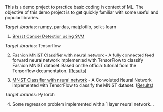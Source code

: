 This is a demo project to practice basic coding in context of ML. The objective of this demo project is to get
quickly familiar with some useful and popular libraries.

*Target libraries*: numpy, pandas, matplotlib, scikit-learn
1. [Breast Cancer Detection using SVM](Classification/cancer_detection.py)

*Target libraries*: Tensorflow

2. [Fashion MNIST Classifier with neural network](DL_models/fashion_mnist_classifier.py) - A fully connected feed forward neural network implemented with TensorFlow to classify Fashion MNIST dataset. Based on the official tutorial from the Tensorflow documentation. ([Results](DL_models/FASHION_MNIST_RESULT_SAMPLES.JPG))

3. [MNIST Classifier with neural network](DL_models/mnist.py) - A Convoluted Neural Network implemented with TensorFlow to classify the MNIST dataset. ([Results](DL_models/MNIST_RESULT_SAMPLES.JPG))

*Target libraries*: PyTorch

4. Some regression problem implemented with a 1 layer neural network...
